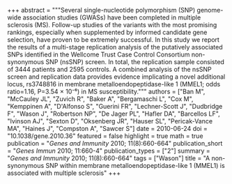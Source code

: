 +++
abstract = """Several single-nucleotide polymorphism (SNP) genome-wide association studies (GWASs) have been completed in multiple sclerosis (MS). Follow-up studies of the variants with the most promising rankings, especially when supplemented by informed candidate gene selection, have proven to be extremely successful. In this study we report the results of a multi-stage replication analysis of the putatively associated SNPs identified in the Wellcome Trust Case Control Consortium non-synonymous SNP (nsSNP) screen. In total, the replication sample consisted of 3444 patients and 2595 controls. A combined analysis of the nsSNP screen and replication data provides evidence implicating a novel additional locus, rs3748816 in membrane metalloendopeptidase-like 1 (MMEL1; odds ratio=1.16, P=3.54 × 10⁻⁶) in MS susceptibility."""
authors = ["Ban M", "McCauley JL", "Zuvich R", "Baker A", "Bergamaschi L", "Cox M", "Kemppinen A", "D'Alfonso S", "Guerini FR", "Lechner-Scott J", "Dudbridge F", "Wason J", "Robertson NP", "De Jager PL", "Hafler DA", "Barcellos LF", "Ivinson AJ", "Sexton D", "Oksenberg JR", "Hauser SL", "Pericak-Vance MA", "Haines J", "Compston A", "Sawcer S"]
date = 2010-06-24
doi = "10.1038/gene.2010.36"
featured = false
highlight = true
math = true
publication = "*Genes and Immunity* 2010; 11(8):660-664"
publication_short = "*Genes Immun* 2010; 11:660-4"
publication_types = ["2"]
summary = "*Genes and Immunity* 2010; 11(8):660-664"
tags = ["Wason"]
title = "A non-synonymous SNP within membrane metalloendopeptidase-like 1 (MMEL1) is associated with multiple sclerosis"
+++

